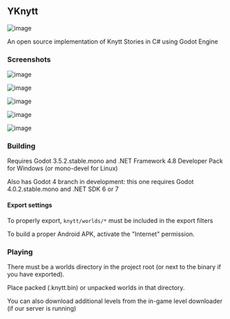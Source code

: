 ## YKnytt

![image](screenshots/cover.png)

An open source implementation of Knytt Stories in C# using Godot Engine

### Screenshots

![image](screenshots/screen6.png)

![image](screenshots/screen5.png)

![image](screenshots/screen3.png)

![image](screenshots/screen4.png)

![image](screenshots/screen1.png)

### Building

Requires Godot 3.5.2.stable.mono and .NET Framework 4.8 Developer Pack for Windows (or mono-devel for Linux)

Also has Godot 4 branch in development: this one requires Godot 4.0.2.stable.mono and .NET SDK 6 or 7

#### Export settings

To properly export, `knytt/worlds/*` must be included in the export filters

To build a proper Android APK, activate the "Internet" permission.

### Playing

There must be a worlds directory in the project root (or next to the binary if you have exported).

Place packed (.knytt.bin) or unpacked worlds in that directory.

You can also download additional levels from the in-game level downloader (if our server is running)